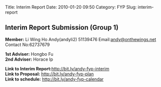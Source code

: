 Title: Interim Report
Date: 2010-01-20 09:50
Category: FYP
Slug: interim-report

Interim Report Submission (Group 1)
-----------------------------------

**Member:** Li Wing Ho Andy(andyli2) 51139476 Email:andy@onthewings.net
Contact No:62737679

**1st Adviser:** Hongbo Fu  
**2nd Adviser:** Horace Ip

**Link to Interim Report:**<http://bit.ly/andy-fyp-interim>  
**Link to Proposal:** <http://bit.ly/andy-fyp-plan>  
**Link to schedule:** <http://bit.ly/andy-fyp-calendar>
